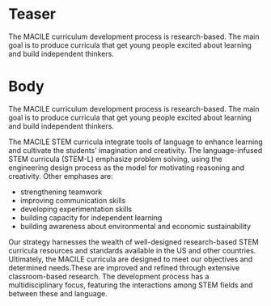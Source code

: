 # Teaser
The MACILE curriculum development process is research-based. The main goal is to produce curricula that get young people excited about learning and build independent thinkers.

# Body
The MACILE curriculum development process is research-based. The main goal is to produce curricula that get young people excited about learning and build independent thinkers.

The MACILE STEM curricula integrate tools of language to enhance learning and cultivate the students’ imagination and creativity. The language-infused STEM curricula (STEM-L) emphasize problem solving, using the engineering design process as the model for motivating reasoning and creativity. Other emphases are:

* strengthening teamwork
* improving communication skills
* developing experimentation skills
* building capacity for independent learning
* building awareness about environmental and economic sustainability

Our strategy harnesses the wealth of well-designed research-based STEM curricula resources and standards available in the US and other countries. Ultimately, the MACILE curricula are designed to meet our objectives and determined needs.These are improved and refined through extensive classroom-based research. The development process has a multidisciplinary focus, featuring the interactions among STEM fields and between these and language.

